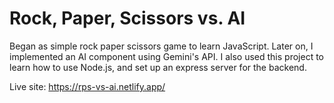 # Rock, Paper, Scissors vs. AI

Began as simple rock paper scissors game to learn JavaScript. Later on, I implemented an AI component using Gemini's API. 
I also used this project to learn how to use Node.js, and set up an express server for the backend.

Live site: https://rps-vs-ai.netlify.app/
